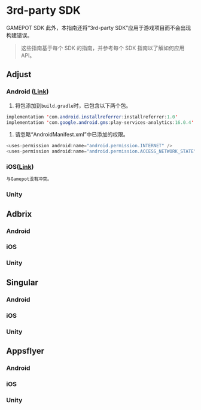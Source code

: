# 3rd-party SDK

GAMEPOT SDK 此外，本指南还将“3rd-party SDK”应用于游戏项目而不会出现构建错误。

> 这些指南基于每个 SDK 的指南，并参考每个 SDK 指南以了解如何应用 API。

## Adjust

### Android \([Link](https://github.com/adjust/android_sdk/blob/master/doc/korean/README.md#qs-getting-started)\)

1. 将包添加到`build.gradle`时，已包含以下两个包。

```java
implementation 'com.android.installreferrer:installreferrer:1.0'
implementation 'com.google.android.gms:play-services-analytics:16.0.4'
```

1. 请忽略“AndroidManifest.xml”中已添加的权限。

```java
<uses-permission android:name="android.permission.INTERNET" />
<uses-permission android:name="android.permission.ACCESS_NETWORK_STATE" />
```

### iOS\([Link](https://github.com/adjust/ios_sdk/blob/master/README.md)\)

```java
与Gamepot没有冲突。
```

### Unity

## Adbrix

### Android

### iOS

### Unity

## Singular

### Android

### iOS

### Unity

## Appsflyer

### Android

### iOS

### Unity

